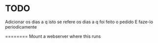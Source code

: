 TODO
==================

Adicionar os dias a q isto se refere os dias a q foi feito o pedido
E faze-lo periodicamente

========
Mount a webserver where this runs


